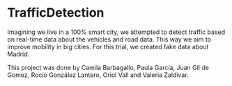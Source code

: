 # TrafficDetection
Imagining we live in a 100% smart city, we attempted to detect traffic based on real-time data about the vehicles and road data. This way we aim to improve mobility in big cities. For this trial, we created fake data about Madrid.

This project was done by Camila Barbagallo, Paula García, Juan Gil de Gomez, Rocío González Lantero, Oriol Vall and Valeria Zaldivar.
